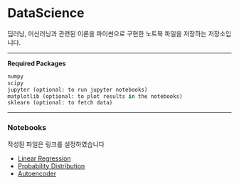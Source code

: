 # DataScience

딥러닝, 머신러닝과 관련된 이론을 파이썬으로 구현한 노트북 파일을 저장하는 저장소입니다.

---
**Required Packages**
```python 3
numpy
scipy
jupyter (optional: to run jupyter notebooks)
matplotlib (optional: to plot results in the notebooks)
sklearn (optional: to fetch data)
```
---
### Notebooks
작성된 파일은 링크를 설정하였습니다

- [Linear Regression](linear_regression/README.md)
- [Probability Distribution](probability_distribution/README.md)
- [Autoencoder](autoencoder/README.md)